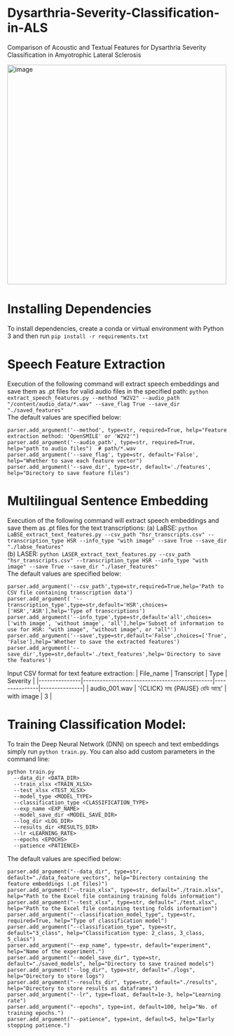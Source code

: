 # Dysarthria-Severity-Classification-in-ALS

Comparison of Acoustic and Textual Features for Dysarthria Severity Classification in Amyotrophic Lateral Sclerosis

<img width="500" alt="image" src="https://github.com/user-attachments/assets/cdf7eedd-d6b3-4d70-892e-d7589f51f2bd" />

# Installing Dependencies
To install dependencies, create a conda or virtual environment with Python 3 and then run ```pip install -r requirements.txt```

# Speech Feature Extraction
Execution of the following command will extract speech embeddings and save them as .pt files for valid audio files in the specified path: ```python extract_speech_features.py --method "W2V2" --audio_path "/content/audio_data/*.wav" --save_flag True --save_dir "./saved_features"```
</br>The default values are specified below:
```
parser.add_argument('--method', type=str, required=True, help="Feature extraction method: 'OpenSMILE' or 'W2V2'") 
parser.add_argument('--audio_path', type=str, required=True, help="path to audio files")  # path/*.wav
parser.add_argument('--save_flag', type=str, default='False', help="Whether to save each feature vector")
parser.add_argument('--save_dir', type=str, default='./features', help="Directory to save feature files")
```
# Multilingual Sentence Embedding
Execution of the following command will extract speech embeddings and save them as .pt files for the text transcriptions:
(a) LaBSE: ```python LaBSE_extract_text_features.py --csv_path "hsr_transcripts.csv" --transcription_type HSR --info_type "with image" --save True --save_dir "./labse_features"```
</br>(b) LASER: ```python LASER_extract_text_features.py --csv_path "hsr_transcripts.csv" --transcription_type HSR --info_type "with image" --save True --save_dir "./laser_features"```
</br>The default values are specified below:
```
parser.add_argument('--csv_path',type=str,required=True,help='Path to CSV file containing transcription data')
parser.add_argument( '--transcription_type',type=str,default='HSR',choices=['HSR','ASR'],help='Type of transcriptions')
parser.add_argument('--info_type',type=str,default='all',choices=['with image', 'without image', 'all'],help='Subset of information to use for HSR: "with image", "without image", or "all"')
parser.add_argument('--save',type=str,default='False',choices=['True', 'False'],help='Whether to save the extracted features')
parser.add_argument('--save_dir',type=str,default='./text_features',help='Directory to save the features')
```
Input CSV format for text feature extraction:
| File_name     | Transcript                                   | Type          |  Severity     |
|---------------|----------------------------------------------|---------------|---------------|
| audio_001.wav | '{CLICK} মাছ  {PAUSE}  রেডি আছে' | with image    | 3 |


# Training Classification Model:
To train the Deep Neural Network (DNN) on speech and text embeddings simply run ```python train.py```. You can also add custom parameters in the command line: 
```
python train.py 
  --data_dir <DATA_DIR>
  --train_xlsx <TRAIN_XLSX>
  --test_xlsx <TEST_XLSX>
  --model_type <MODEL_TYPE>
  --classification_type <CLASSIFICATION_TYPE>
  --exp_name <EXP_NAME>
  --model_save_dir <MODEL_SAVE_DIR>
  --log_dir <LOG_DIR>
  --results_dir <RESULTS_DIR>
  --lr <LEARNING_RATE>
  --epochs <EPOCHS>
  --patience <PATIENCE>
```
The default values are specified below:
```
parser.add_argument("--data_dir", type=str, default="./data_feature_vectors", help="Directory containing the feature embeddings (.pt files)")
parser.add_argument("--train_xlsx", type=str, default="./train.xlsx", help="Path to the Excel file containing training folds information")
parser.add_argument("--test_xlsx", type=str, default="./test.xlsx", help="Path to the Excel file containing testing folds information")
parser.add_argument("--classification_model_type", type=str, required=True, help="Type of classification model")
parser.add_argument("--classification_type", type=str, default="3_class", help="Classification type: 2_class, 3_class, 5_class")
parser.add_argument("--exp_name", type=str, default="experiment", help="Name of the experiment.")
parser.add_argument("--model_save_dir", type=str, default="./saved_models", help="Directory to save trained models")
parser.add_argument("--log_dir", type=str, default="./logs", help="Directory to store logs")
parser.add_argument("--results_dir", type=str, default="./results", help="Directory to store results as dataframes")
parser.add_argument("--lr", type=float, default=1e-3, help="Learning rate")
parser.add_argument("--epochs", type=int, default=100, help="No. of training epochs.")
parser.add_argument("--patience", type=int, default=5, help="Early stopping patience.")
```
